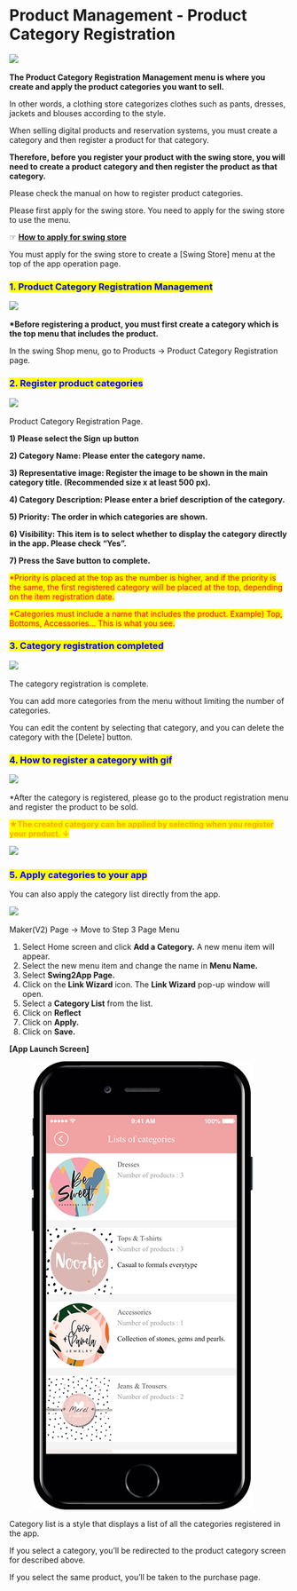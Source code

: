 # Product Management - Product Category Registration

![](https://support.swing2app.com/wp-content/uploads/2018/11/shop8.png)

**The Product Category Registration Management menu is where you create and apply the product categories you want to sell.**

In other words, a clothing store categorizes clothes such as pants, dresses, jackets and blouses according to the style.

When selling digital products and reservation systems, you must create a category and then register a product for that category.

**Therefore, before you register your product with the swing store, you will need to create a product category and then register the product as that category.**

Please check the manual on how to register product categories.



Please first apply for the swing store. You need to apply for the swing store to use the menu.

☞ [**How to apply for swing store**](swingshop-apply.md)

You must apply for the swing store to create a \[Swing Store] menu at the top of the app operation page.



### <mark style="color:blue;">**1. Product Category Registration Management**</mark>

![](https://support.swing2app.com/wp-content/uploads/2018/11/shopcat.png)

**\*Before registering a product, you must first create a category which is the top menu that includes the product.**

In the swing Shop menu, go to Products → Product Category Registration  page.



### <mark style="color:blue;">**2. Register product categories**</mark>

![](https://support.swing2app.com/wp-content/uploads/2018/11/shopcat1.png)

Product Category Registration Page.

**1) Please select the Sign up button**

**2) Category Name: Please enter the category name.**

**3) Representative image: Register the image to be shown in the main category title. (Recommended size x at least 500 px).**

**4) Category Description: Please enter a brief description of the category.**

**5) Priority: The order in which categories are shown.**

**6) Visibility: This item is to select whether to display the category directly in the app. Please check “Yes”.**

**7) Press the Save button to complete.**



<mark style="color:red;">\*Priority is placed at the top as the number is higher, and if the priority is the same, the first registered category will be placed at the top, depending on the item registration date.</mark>

<mark style="color:red;">\*Categories must include a name that includes the product. Example) Top, Bottoms, Accessories… This is what you see.</mark>



### <mark style="color:blue;">**3. Category registration completed**</mark>

![](https://support.swing2app.com/wp-content/uploads/2018/11/shopcat2.png)

The category registration is complete.

You can add more categories from the menu without limiting the number of categories.

You can edit the content by selecting that category, and you can delete the category with the \[Delete] button.



### <mark style="color:blue;">**4. How to register a category with gif**</mark>

![](https://support.swing2app.com/wp-content/uploads/2018/11/ezgif.com-gif-maker-1.gif)

\*After the category is registered, please go to the product registration menu and register the product to be sold.

<mark style="color:orange;">**★The created category can be applied by selecting when you register your product. ↓**</mark>

![](https://support.swing2app.com/wp-content/uploads/2018/11/shopcat3.png)

### <mark style="color:blue;">5. Apply categories to your app</mark>

You can also apply the category list directly from the app.

![](https://support.swing2app.com/wp-content/uploads/2018/11/catemaker.png)

Maker(V2) Page → Move to Step 3 Page Menu

1. Select Home screen and click **Add a Category.** A new menu item will appear.
2. Select the new menu item and change the name in **Menu Name.**
3. Select **Swing2App Page.**&#x20;
4. Click on the **Link Wizard** icon. The **Link Wizard** pop-up window will open.&#x20;
5. Select a **Category List** from the list.
6. Click on **Reflect**
7. Click on **Apply.**
8. Click on **Save.**



**\[App Launch Screen]**

<figure><img src="../../.gitbook/assets/Group-23jk9@3x.png" alt=""><figcaption></figcaption></figure>

Category list is a style that displays a list of all the categories registered in the app.

If you select a category, you’ll be redirected to the product category screen for described above.

If you select the same product, you’ll be taken to the purchase page.
